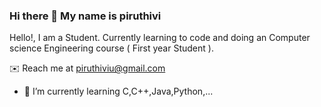 ### Hi there 👋 My name is piruthivi

Hello!, I am a Student. Currently learning to code and doing an Computer science Engineering course ( First year Student ).

✉️ Reach me at piruthiviu@gmail.com



- 🌱 I’m currently learning  C,C++,Java,Python,...

